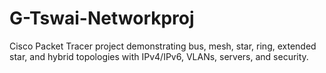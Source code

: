 # G-Tswai-Networkproj
Cisco Packet Tracer project demonstrating bus, mesh, star, ring, extended star, and hybrid topologies with IPv4/IPv6, VLANs, servers, and security.
